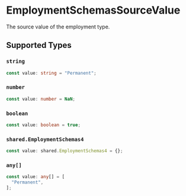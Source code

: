 # EmploymentSchemasSourceValue

The source value of the employment type.


## Supported Types

### `string`

```typescript
const value: string = "Permanent";
```

### `number`

```typescript
const value: number = NaN;
```

### `boolean`

```typescript
const value: boolean = true;
```

### `shared.EmploymentSchemas4`

```typescript
const value: shared.EmploymentSchemas4 = {};
```

### `any[]`

```typescript
const value: any[] = [
  "Permanent",
];
```

